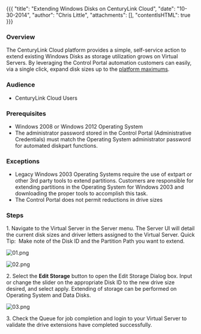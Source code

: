 {{{
  "title": "Extending Windows Disks on CenturyLink Cloud",
  "date": "10-30-2014",
  "author": "Chris Little",
  "attachments": [],
  "contentIsHTML": true
}}}

<h3><strong>Overview</strong></h3>
<p>The CenturyLink Cloud platform provides a simple, self-service action to extend existing Windows Disks as storage utilization grows on Virtual Servers. By leveraging the Control Portal automation customers can easily, via a single click, expand
  disk sizes up to the <a href="https://t3n.zendesk.com/entries/21819996-Cloud-Server-Instance-Size-and-Performance">platform maximums</a>.</p>
<h3>Audience</h3>
<ul>
  <li>CenturyLink Cloud Users</li>
</ul>
<h3>Prerequisites</h3>
<ul>
  <li>Windows 2008 or Windows 2012 Operating System</li>
  <li>The administrator password stored in the Control Portal (Administrative Credentials) must match the Operating System administrator password for automated diskpart functions.</li>
</ul>
<h3>Exceptions</h3>
<ul>
  <li>Legacy Windows 2003 Operating Systems require the use of extpart or other 3rd party tools to extend partitions. Customers are responsible for extending partitions in the Operating System for Windows 2003 and downloading the proper tools to accomplish
    this task.</li>
  <li>The Control Portal does not permit reductions in drive sizes</li>
</ul>
<h3>Steps</h3>
<p>1. Navigate to the Virtual Server in the Server menu. The Server UI will detail the current disk sizes and driver letters assigned to the Virtual Server. Quick Tip: &nbsp;Make note of the Disk ID and the Partition Path you want to extend.
  </p>
<p><img src="https://t3n.zendesk.com/attachments/token/X7Vm3QgyZyoldxTq9ZYnvfaNO/?name=01.png" alt="01.png" />
</p>
<p><img src="https://t3n.zendesk.com/attachments/token/U2Z36FlpgRQUFhA1SItMwU70v/?name=02.png" alt="02.png" />
</p>
<p>2. Select the <strong>Edit Storage</strong>&nbsp;button to open the Edit Storage Dialog box. Input or change the slider on the appropriate Disk ID to the new drive size desired, and select apply. Extending of storage can be performed
  on Operating System and Data Disks. </p>
<p><img src="https://t3n.zendesk.com/attachments/token/Lnr1JNljYuguBV9pgIwzHpFk1/?name=03.png" alt="03.png" />
</p>
<p>3. Check the Queue for job completion and login to your Virtual Server to validate the drive extensions have completed successfully.</p>